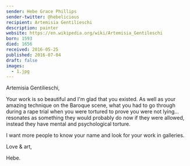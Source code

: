 ```yaml
---
sender: Hebe Grace Phillips
sender-twitter: @hebelicious
recipient: Artemisia Gentilieschi
description: painter
website: https://en.wikipedia.org/wiki/Artemisia_Gentileschi
born: 1593
died: 1656
received: 2016-05-25
published: 2016-07-04
draft: false
images:
  - 1.jpg
---
```


Artemisia Gentilieschi,

Your work is so beautiful and I'm glad that you existed. As well as your amazing technique on the Baroque scene, what you had to go through during a rape trial when you were tortured to prove you were not lying... resonates as something they would probably do now if they were allowed, instead they have mental and psychological torture. 

I want more people to know your name and look for your work in galleries. 

Love & art, 

Hebe.
